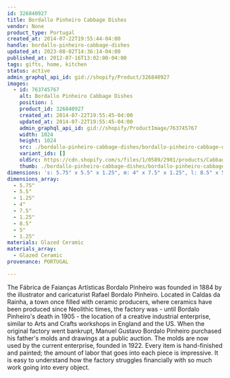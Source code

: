 ```yaml
---
id: 326840927
title: Bordallo Pinheiro Cabbage Dishes
vendor: None
product_type: Portugal
created_at: 2014-07-22T19:55:44-04:00
handle: bordallo-pinheiro-cabbage-dishes
updated_at: 2023-08-02T14:36:14-04:00
published_at: 2012-07-16T13:02:00-04:00
tags: gifts, home, kitchen
status: active
admin_graphql_api_id: gid://shopify/Product/326840927
images:
  - id: 763745767
    alt: Bordallo Pinheiro Cabbage Dishes
    position: 1
    product_id: 326840927
    created_at: 2014-07-22T19:55:45-04:00
    updated_at: 2014-07-22T19:55:45-04:00
    admin_graphql_api_id: gid://shopify/ProductImage/763745767
    width: 1024
    height: 1024
    src: ./bordallo-pinheiro-cabbage-dishes/bordallo-pinheiro-cabbage-dishes__0.jpg
    variant_ids: []
    oldSrc: https://cdn.shopify.com/s/files/1/0589/2901/products/Cabbage_Dishes.jpeg?v=1406073345
    thumb: ./bordallo-pinheiro-cabbage-dishes/bordallo-pinheiro-cabbage-dishes__0-thumb.jpg
dimensions: 's: 5.75" x 5.5" x 1.25", m: 4" x 7.5" x 1.25", l: 8.5" x 5" x 1.25"'
dimensions_array:
  - 5.75"
  - 5.5"
  - 1.25"
  - 4"
  - 7.5"
  - 1.25"
  - 8.5"
  - 5"
  - 1.25"
materials: Glazed Ceramic
materials_array:
  - Glazed Ceramic
provenance: PORTUGAL

---
```


The Fábrica de Faianças Artísticas Bordalo Pinheiro was founded in 1884 by the illustrator and caricaturist Rafael Bordalo Pinheiro. Located in Caldas da Rainha, a town once filled with ceramic producers, where ceramics have been produced since Neolithic times, the factory was - until Bordalo Pinheiro's death in 1905 - the location of a creative industrial enterprise, similar to Arts and Crafts workshops in England and the US. When the original factory went bankrupt, Manuel Gustavo Bordalo Pinheiro purchased his father's molds and drawings at a public auction. The molds are now used by the current enterprise, founded in 1922. Every item is hand-finished and painted; the amount of labor that goes into each piece is impressive. It is easy to understand how the factory struggles financially with so much work going into every object.